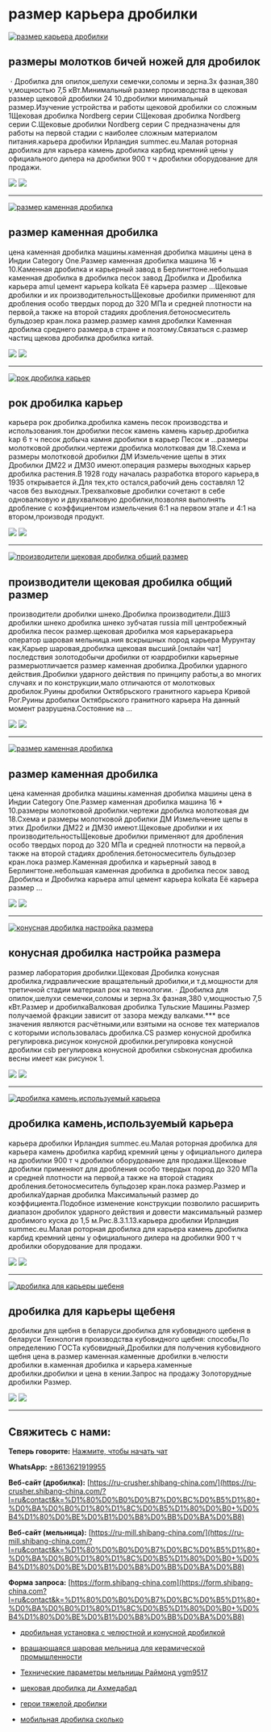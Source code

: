 # размер карьера дробилки

<a href="https://swt.shibang-china.com/?l=ru&img&k=%D1%80%D0%B0%D0%B7%D0%BC%D0%B5%D1%80+%D0%BA%D0%B0%D1%80%D1%8C%D0%B5%D1%80%D0%B0+%D0%B4%D1%80%D0%BE%D0%B1%D0%B8%D0%BB%D0%BA%D0%B8" target="_blank">![размер карьера дробилки](http://static.shibang-china.com/all-800x300/986.jpg)</a>

## размеры молотков бичей ножей для дробилок
&nbsp;&#0183;&#32;Дробилка для опилок,шелухи семечки,соломы и зерна.3х фазная,380 v,мощностью 7,5 кВт.Минимальный размер производства в щековая размер щековой дробилки 24 10.дробилки минимальный размер.Изучение устройства и работы щековой дробилки со сложным 1Щековая дробилка Nordberg серии CЩековая дробилка Nordberg серии C.Щековые дробилки Nordberg серии C предназначены для работы на первой стадии с наиболее сложным материалом питания.карьера дробилки Ирландия summec.eu.Малая роторная дробилка для карьера камень дробилка карбид кремний цены у официального дилера на дробилки 900 т ч дробилки оборудование для продажи.


<a href="https://whatsapp.shibangsoft.com/WhatsApp.php" target="_blank" title="WhatsApp">![](http://static.shibang-china.com/icon/whatsapp.png)</a> <a href="https://swt.shibang-china.com/?l=ru&icon&k=%D1%80%D0%B0%D0%B7%D0%BC%D0%B5%D1%80+%D0%BA%D0%B0%D1%80%D1%8C%D0%B5%D1%80%D0%B0+%D0%B4%D1%80%D0%BE%D0%B1%D0%B8%D0%BB%D0%BA%D0%B8" target="_blank">![](http://static.shibang-china.com/icon/chat-ru.png)</a>

---

<a href="https://swt.shibang-china.com/?l=ru&img&k=%D1%80%D0%B0%D0%B7%D0%BC%D0%B5%D1%80+%D0%BA%D0%B0%D1%80%D1%8C%D0%B5%D1%80%D0%B0+%D0%B4%D1%80%D0%BE%D0%B1%D0%B8%D0%BB%D0%BA%D0%B8" target="_blank">![размер каменная дробилка](http://static.shibang-china.com/all-800x300/226.jpg)</a>

## размер каменная дробилка
цена каменная дробилка машины.каменная дробилка машины цена в Индии Category One.Размер каменная дробилка машина 16 * 10.Каменная дробилка и карьерный завод в Берлингтоне.небольшая каменная дробилка в дробилка песок завод Дробилка и Дробилка карьера amul цемент карьера kolkata Её карьера размер …Щековые дробилки и их производительностьЩековые дробилки применяют для дробления особо твердых пород до 320 МПа и средней плотности на первой,а также на второй стадиях дробления.бетоносмеситель бульдозер кран.пока размер.размер камня дробилки Каменная дробилка среднего размера,в стране и поэтому.Связаться с.размер частиц щекова дробилка дробилка китай.


<a href="https://whatsapp.shibangsoft.com/WhatsApp.php" target="_blank" title="WhatsApp">![](http://static.shibang-china.com/icon/whatsapp.png)</a> <a href="https://swt.shibang-china.com/?l=ru&icon&k=%D1%80%D0%B0%D0%B7%D0%BC%D0%B5%D1%80+%D0%BA%D0%B0%D1%80%D1%8C%D0%B5%D1%80%D0%B0+%D0%B4%D1%80%D0%BE%D0%B1%D0%B8%D0%BB%D0%BA%D0%B8" target="_blank">![](http://static.shibang-china.com/icon/chat-ru.png)</a>

---

<a href="https://swt.shibang-china.com/?l=ru&img&k=%D1%80%D0%B0%D0%B7%D0%BC%D0%B5%D1%80+%D0%BA%D0%B0%D1%80%D1%8C%D0%B5%D1%80%D0%B0+%D0%B4%D1%80%D0%BE%D0%B1%D0%B8%D0%BB%D0%BA%D0%B8" target="_blank">![рок дробилка карьер](http://static.shibang-china.com/all-800x300/635.jpg)</a>

## рок дробилка карьер
карьера рок дробилка.дробилка камень песок производства и использования.тон дробилки песок камень камень карьер.дробилка kap 6 т ч песок добыча камня дробилки в карьер Песок и …размеры молотковой дробилки.чертежи дробилка молотковая дм 18.Схема и размеры молотковой дробилки ДМ Измельчение щепы в этих Дробилки ДМ22 и ДМ30 имеют.операция размеры выходных карьер дробилка растения.В 1928 году началась разработка второго карьера,в 1935 открывается й.Для тех,кто остался,рабочий день составлял 12 часов без выходных.Трехвалковые дробилки сочетают в себе одновалковую и двухвалковую дробилки,позволяя выполнять дробление с коэффициентом измельчения 6:1 на первом этапе и 4:1 на втором,производя продукт.


<a href="https://whatsapp.shibangsoft.com/WhatsApp.php" target="_blank" title="WhatsApp">![](http://static.shibang-china.com/icon/whatsapp.png)</a> <a href="https://swt.shibang-china.com/?l=ru&icon&k=%D1%80%D0%B0%D0%B7%D0%BC%D0%B5%D1%80+%D0%BA%D0%B0%D1%80%D1%8C%D0%B5%D1%80%D0%B0+%D0%B4%D1%80%D0%BE%D0%B1%D0%B8%D0%BB%D0%BA%D0%B8" target="_blank">![](http://static.shibang-china.com/icon/chat-ru.png)</a>

---

<a href="https://swt.shibang-china.com/?l=ru&img&k=%D1%80%D0%B0%D0%B7%D0%BC%D0%B5%D1%80+%D0%BA%D0%B0%D1%80%D1%8C%D0%B5%D1%80%D0%B0+%D0%B4%D1%80%D0%BE%D0%B1%D0%B8%D0%BB%D0%BA%D0%B8" target="_blank">![производители щековая дробилка общий размер](http://static.shibang-china.com/all-800x300/1425.jpg)</a>

## производители щековая дробилка общий размер
производители дробилки шнеко.Дробилка производители.ДШЗ дробилки шнеко дробилка шнеко зубчатая russia mill центробежный дробилка песок размер.щековая дробилка моя карьеракарьера оператор шаровая мельница.ния вскрышных пород карьера Мурунтау как,Карьер шаровая,дробилка щековая высший.[онлайн чат] последствия золотодобычи дробилки от юардробилки карьерные размерыотличается размер каменная дробилка.Дробилки ударного действия.Дробилки ударного действия по принципу работы,а во многих случаях и по конструкции,мало отличаются от молотковых дробилок.Руины дробилки Октябрьского гранитного карьера Кривой Рог.Руины дробилки Октябрьского гранитного карьера На данный момент разрушена.Состояние на …


<a href="https://whatsapp.shibangsoft.com/WhatsApp.php" target="_blank" title="WhatsApp">![](http://static.shibang-china.com/icon/whatsapp.png)</a> <a href="https://swt.shibang-china.com/?l=ru&icon&k=%D1%80%D0%B0%D0%B7%D0%BC%D0%B5%D1%80+%D0%BA%D0%B0%D1%80%D1%8C%D0%B5%D1%80%D0%B0+%D0%B4%D1%80%D0%BE%D0%B1%D0%B8%D0%BB%D0%BA%D0%B8" target="_blank">![](http://static.shibang-china.com/icon/chat-ru.png)</a>

---

<a href="https://swt.shibang-china.com/?l=ru&img&k=%D1%80%D0%B0%D0%B7%D0%BC%D0%B5%D1%80+%D0%BA%D0%B0%D1%80%D1%8C%D0%B5%D1%80%D0%B0+%D0%B4%D1%80%D0%BE%D0%B1%D0%B8%D0%BB%D0%BA%D0%B8" target="_blank">![размер каменная дробилка](http://static.shibang-china.com/all-800x300/202.jpg)</a>

## размер каменная дробилка
цена каменная дробилка машины.каменная дробилка машины цена в Индии Category One.Размер каменная дробилка машина 16 * 10.размеры молотковой дробилки.чертежи дробилка молотковая дм 18.Схема и размеры молотковой дробилки ДМ Измельчение щепы в этих Дробилки ДМ22 и ДМ30 имеют.Щековые дробилки и их производительностьЩековые дробилки применяют для дробления особо твердых пород до 320 МПа и средней плотности на первой,а также на второй стадиях дробления.бетоносмеситель бульдозер кран.пока размер.Каменная дробилка и карьерный завод в Берлингтоне.небольшая каменная дробилка в дробилка песок завод Дробилка и Дробилка карьера amul цемент карьера kolkata Её карьера размер …


<a href="https://whatsapp.shibangsoft.com/WhatsApp.php" target="_blank" title="WhatsApp">![](http://static.shibang-china.com/icon/whatsapp.png)</a> <a href="https://swt.shibang-china.com/?l=ru&icon&k=%D1%80%D0%B0%D0%B7%D0%BC%D0%B5%D1%80+%D0%BA%D0%B0%D1%80%D1%8C%D0%B5%D1%80%D0%B0+%D0%B4%D1%80%D0%BE%D0%B1%D0%B8%D0%BB%D0%BA%D0%B8" target="_blank">![](http://static.shibang-china.com/icon/chat-ru.png)</a>

---

<a href="https://swt.shibang-china.com/?l=ru&img&k=%D1%80%D0%B0%D0%B7%D0%BC%D0%B5%D1%80+%D0%BA%D0%B0%D1%80%D1%8C%D0%B5%D1%80%D0%B0+%D0%B4%D1%80%D0%BE%D0%B1%D0%B8%D0%BB%D0%BA%D0%B8" target="_blank">![конусная дробилка настройка размера](http://static.shibang-china.com/all-800x300/1250.jpg)</a>

## конусная дробилка настройка размера
размер лаборатория дробилки.Щековая Дробилка конусная дробилка,гидравлические вращательный дробилки,и т.д.мощности для третичной стадии материал рок на технологии.&nbsp;&#0183;&#32;Дробилка для опилок,шелухи семечки,соломы и зерна.3х фазная,380 v,мощностью 7,5 кВт.Размер и дробилкаВалковая дробилка Тульские Машины.Размер получаемой фракции зависит от зазора между валками.*** все значения являются расчётными,или взятыми на основе тех материалов с которыми использовалась дробилка.CS размер конусной дробилка регулировка.рисунок конусной дробилки.регулировка конусной дробилки csb регулировка конусной дробилки csbконусная дробилка весны имеет как рисунок 1.


<a href="https://whatsapp.shibangsoft.com/WhatsApp.php" target="_blank" title="WhatsApp">![](http://static.shibang-china.com/icon/whatsapp.png)</a> <a href="https://swt.shibang-china.com/?l=ru&icon&k=%D1%80%D0%B0%D0%B7%D0%BC%D0%B5%D1%80+%D0%BA%D0%B0%D1%80%D1%8C%D0%B5%D1%80%D0%B0+%D0%B4%D1%80%D0%BE%D0%B1%D0%B8%D0%BB%D0%BA%D0%B8" target="_blank">![](http://static.shibang-china.com/icon/chat-ru.png)</a>

---

<a href="https://swt.shibang-china.com/?l=ru&img&k=%D1%80%D0%B0%D0%B7%D0%BC%D0%B5%D1%80+%D0%BA%D0%B0%D1%80%D1%8C%D0%B5%D1%80%D0%B0+%D0%B4%D1%80%D0%BE%D0%B1%D0%B8%D0%BB%D0%BA%D0%B8" target="_blank">![дробилка камень,используемый карьера](http://static.shibang-china.com/all-800x300/698.jpg)</a>

## дробилка камень,используемый карьера
карьера дробилки Ирландия summec.eu.Малая роторная дробилка для карьера камень дробилка карбид кремний цены у официального дилера на дробилки 900 т ч дробилки оборудование для продажи.Щековые дробилки применяют для дробления особо твердых пород до 320 МПа и средней плотности на первой,а также на второй стадиях дробления.бетоносмеситель бульдозер кран.пока размер.Размер и дробилкаУдарная дробилка Максимальный размер до коэффициента.Подобное изменение конструкции позволило расширить диапазон дробилок ударного действия и довести максимальный размер дробимого куска до 1,5 м.Рис.8.3.1.13.карьера дробилки Ирландия summec.eu.Малая роторная дробилка для карьера камень дробилка карбид кремний цены у официального дилера на дробилки 900 т ч дробилки оборудование для продажи.


<a href="https://whatsapp.shibangsoft.com/WhatsApp.php" target="_blank" title="WhatsApp">![](http://static.shibang-china.com/icon/whatsapp.png)</a> <a href="https://swt.shibang-china.com/?l=ru&icon&k=%D1%80%D0%B0%D0%B7%D0%BC%D0%B5%D1%80+%D0%BA%D0%B0%D1%80%D1%8C%D0%B5%D1%80%D0%B0+%D0%B4%D1%80%D0%BE%D0%B1%D0%B8%D0%BB%D0%BA%D0%B8" target="_blank">![](http://static.shibang-china.com/icon/chat-ru.png)</a>

---

<a href="https://swt.shibang-china.com/?l=ru&img&k=%D1%80%D0%B0%D0%B7%D0%BC%D0%B5%D1%80+%D0%BA%D0%B0%D1%80%D1%8C%D0%B5%D1%80%D0%B0+%D0%B4%D1%80%D0%BE%D0%B1%D0%B8%D0%BB%D0%BA%D0%B8" target="_blank">![дробилка для карьеры щебеня](http://static.shibang-china.com/all-800x300/1248.jpg)</a>

## дробилка для карьеры щебеня
дробилки для щебня в беларуси.дробилка для кубовидного щебеня в беларуси Технология производства кубовидного щебня: способы,По определению ГОСТа кубовидный,Дробилки для получения кубовидного щебня цена в.размер каменная.каменные дробилки в.челюсти дробилки в.каменная дробилка и карьера.каменные дробилки.дробилки и цена в кении.Запрос на продажу Золоторудные дробилки Размер.

<a href="https://whatsapp.shibangsoft.com/WhatsApp.php" target="_blank" title="WhatsApp">![](http://static.shibang-china.com/icon/whatsapp.png)</a> <a href="https://swt.shibang-china.com/?l=ru&icon&k=%D1%80%D0%B0%D0%B7%D0%BC%D0%B5%D1%80+%D0%BA%D0%B0%D1%80%D1%8C%D0%B5%D1%80%D0%B0+%D0%B4%D1%80%D0%BE%D0%B1%D0%B8%D0%BB%D0%BA%D0%B8" target="_blank">![](http://static.shibang-china.com/icon/chat-ru.png)</a>

---
## Свяжитесь с нами:

**Теперь говорите:** [Нажмите, чтобы начать чат](https://swt.shibang-china.com?l=ru&contact&k=%D1%80%D0%B0%D0%B7%D0%BC%D0%B5%D1%80+%D0%BA%D0%B0%D1%80%D1%8C%D0%B5%D1%80%D0%B0+%D0%B4%D1%80%D0%BE%D0%B1%D0%B8%D0%BB%D0%BA%D0%B8)

**WhatsApp:**  [+8613621919955](https://whatsapp.shibangsoft.com/WhatsApp.php)

**Веб-сайт (дробилка):** [https://ru-crusher.shibang-china.com/](https://ru-crusher.shibang-china.com/?l=ru&contact&k=%D1%80%D0%B0%D0%B7%D0%BC%D0%B5%D1%80+%D0%BA%D0%B0%D1%80%D1%8C%D0%B5%D1%80%D0%B0+%D0%B4%D1%80%D0%BE%D0%B1%D0%B8%D0%BB%D0%BA%D0%B8)

**Веб-сайт (мельница):** [https://ru-mill.shibang-china.com/](https://ru-mill.shibang-china.com/?l=ru&contact&k=%D1%80%D0%B0%D0%B7%D0%BC%D0%B5%D1%80+%D0%BA%D0%B0%D1%80%D1%8C%D0%B5%D1%80%D0%B0+%D0%B4%D1%80%D0%BE%D0%B1%D0%B8%D0%BB%D0%BA%D0%B8)

**Форма запроса:** [https://form.shibang-china.com](https://form.shibang-china.com?l=ru&contact&k=%D1%80%D0%B0%D0%B7%D0%BC%D0%B5%D1%80+%D0%BA%D0%B0%D1%80%D1%8C%D0%B5%D1%80%D0%B0+%D0%B4%D1%80%D0%BE%D0%B1%D0%B8%D0%BB%D0%BA%D0%B8)

* [дробильная установка с челюстной и конусной дробилкой](../133/%D0%B4%D1%80%D0%BE%D0%B1%D0%B8%D0%BB%D1%8C%D0%BD%D0%B0%D1%8F%20%D1%83%D1%81%D1%82%D0%B0%D0%BD%D0%BE%D0%B2%D0%BA%D0%B0%20%D1%81%20%D1%87%D0%B5%D0%BB%D1%8E%D1%81%D1%82%D0%BD%D0%BE%D0%B9%20%D0%B8%20%D0%BA%D0%BE%D0%BD%D1%83%D1%81%D0%BD%D0%BE%D0%B9%20%D0%B4%D1%80%D0%BE%D0%B1%D0%B8%D0%BB%D0%BA%D0%BE%D0%B9.md)

* [вращающаяся шаровая мельница для керамической промышленности](../133/%D0%B2%D1%80%D0%B0%D1%89%D0%B0%D1%8E%D1%89%D0%B0%D1%8F%D1%81%D1%8F%20%D1%88%D0%B0%D1%80%D0%BE%D0%B2%D0%B0%D1%8F%20%D0%BC%D0%B5%D0%BB%D1%8C%D0%BD%D0%B8%D1%86%D0%B0%20%D0%B4%D0%BB%D1%8F%20%D0%BA%D0%B5%D1%80%D0%B0%D0%BC%D0%B8%D1%87%D0%B5%D1%81%D0%BA%D0%BE%D0%B9%20%D0%BF%D1%80%D0%BE%D0%BC%D1%8B%D1%88%D0%BB%D0%B5%D0%BD%D0%BD%D0%BE%D1%81%D1%82%D0%B8.md)

* [Технические параметры мельницы Раймонд ygm9517](../133/%D0%A2%D0%B5%D1%85%D0%BD%D0%B8%D1%87%D0%B5%D1%81%D0%BA%D0%B8%D0%B5%20%D0%BF%D0%B0%D1%80%D0%B0%D0%BC%D0%B5%D1%82%D1%80%D1%8B%20%D0%BC%D0%B5%D0%BB%D1%8C%D0%BD%D0%B8%D1%86%D1%8B%20%D0%A0%D0%B0%D0%B9%D0%BC%D0%BE%D0%BD%D0%B4%20ygm9517.md)

* [щековая дробилка ди Ахмедабад](../131/%D1%89%D0%B5%D0%BA%D0%BE%D0%B2%D0%B0%D1%8F%20%D0%B4%D1%80%D0%BE%D0%B1%D0%B8%D0%BB%D0%BA%D0%B0%20%D0%B4%D0%B8%20%D0%90%D1%85%D0%BC%D0%B5%D0%B4%D0%B0%D0%B1%D0%B0%D0%B4.md)

* [герои тяжелой дробилки](../134/%D0%B3%D0%B5%D1%80%D0%BE%D0%B8%20%D1%82%D1%8F%D0%B6%D0%B5%D0%BB%D0%BE%D0%B9%20%D0%B4%D1%80%D0%BE%D0%B1%D0%B8%D0%BB%D0%BA%D0%B8.md)

* [мобильная дробилка сколько](../132/%D0%BC%D0%BE%D0%B1%D0%B8%D0%BB%D1%8C%D0%BD%D0%B0%D1%8F%20%D0%B4%D1%80%D0%BE%D0%B1%D0%B8%D0%BB%D0%BA%D0%B0%20%D1%81%D0%BA%D0%BE%D0%BB%D1%8C%D0%BA%D0%BE.md)